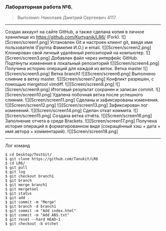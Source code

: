 ### Лабораторная работа №6.
> Выполнил: Николаев Дмитрий Сергеевич 4117.
***

Создан аккаунт на сайте GitHub, а также сделана копия в личное хранилище из https://github.com/Kurtyanik/LR6/ (Fork).
![][Screen/screen1.png]
Установлен Git и  настроен клиент git, введя имя пользователя (Группа
Фамилия И.О.) и email. 
![][Screen/screen2.png]
Клонирован свой личный удалённый репозиторий на компьютер. 
![][Screen/screen3.png]
Добавлен файл через интерфейс GitHub. Подтянуты изменения в
локальный репозиторий
![][Screen/screen4.png]
Получина историю операций для каждой из веток. 
Ветка master
![][Screen/screen5.png]
Ветка branch1
![][Screen/screen6.png]
Выполнено слияние в ветку master.
![][Screen/screen7.png]
Конфликт разрешен, с помощью mergetool vimdiff.
![][Screen/screen8.png]
![][Screen/screen9.png]
Итоговый результат сохранен и записан commit.
![][Screen/screen10.png]
Удалена побочная ветка после успешного слияния.
![][Screen/screen11.png]
Сделаны и зафиксированы изменения.
![][Screen/screen12.png]
![][Screen/screen13.png]
Зафиксирован лог изменений.
![][Screen/screen14.png]
Сделан откат коммита.
![][Screen/screen15.png]
Создана ветка отчёта.
![][Screen/screen16.png]
Заполнение отчета в среде Brackets.
![][Screen/screen17.png]
Получена история операций в форматированном виде (сокращённый
хэш + дата + имя автора + комментарий).
![][Screen/screen18.png]
***

Лог команд
```
$ cd Desktop/TestGit/
$ git clone https://github.com/TanukiY/LR6
$ cd LR6/
$ git pull
$ git log
$ git checkout branch1
$ git branch
$ git merge branch1
$ git mergetool
$ git status
$ git add .
$ git commit -m "Merge"
$ git branch -d branch1
$ git commit -m "Add index.html"
$ git commit -m "Add ABS.txt"
$ git reset --hard HEAD~1
$ git checkout -b otchet
```


